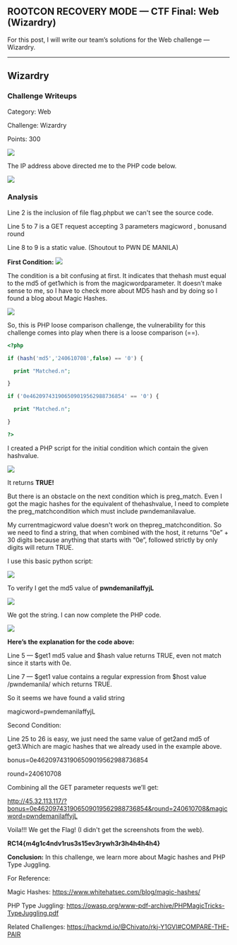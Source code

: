 ## ROOTCON RECOVERY MODE — CTF Final: Web (Wizardry)

For this post, I will write our team’s solutions for the Web challenge — Wizardry. 

------------------------------------------------------

## Wizardry
### Challenge Writeups

Category: Web

Challenge: Wizardry

Points: 300

![](1.png)

The IP address above directed me to the PHP code below.

![](2.png)

### Analysis

Line 2 is the inclusion of file flag.phpbut we can't see the source code.

Line 5 to 7 is a GET request accepting 3 parameters magicword , bonusand round

Line 8 to 9 is a static value. (Shoutout to PWN DE MANILA)

**First Condition:**
![](3.png)

The condition is a bit confusing at first. It indicates that thehash must equal to the md5 of get1which is from the magicwordparameter. It doesn’t make sense to me, so I have to check more about MD5 hash and by doing so I found a blog about Magic Hashes.

![](4.png)

So, this is PHP loose comparison challenge, the vulnerability for this challenge comes into play when there is a loose comparison (==).

```php
<?php

if (hash('md5','240610708',false) == '0') {

  print "Matched.n";

}

if ('0e462097431906509019562988736854' == '0') {

  print "Matched.n";

}

?>
```

I created a PHP script for the initial condition which contain the given hashvalue.

![](5.png)

It returns **TRUE!**

But there is an obstacle on the next condition which is preg_match. Even I got the magic hashes for the equivalent of thehashvalue, I need to complete the preg_matchcondition which must include pwndemanilavalue.

My currentmagicword value doesn't work on thepreg_matchcondition. So we need to find a string, that when combined with the host, it returns “0e” + 30 digits because anything that starts with “0e”, followed strictly by only digits will return TRUE.

I use this basic python script:

![](6.png)

To verify I get the md5 value of **pwndemanilaffyjL**

![](7.png)

We got the string. I can now complete the PHP code.

![](8.png)

**Here’s the explanation for the code above:**

Line 5 — $get1 md5 value and $hash value returns TRUE, even not match since it starts with 0e.

Line 7 — $get1 value contains a regular expression from $host value /pwndemanila/ which returns TRUE.

So it seems we have found a valid string

magicword=pwndemanilaffyjL

Second Condition:

Line 25 to 26 is easy, we just need the same value of get2and md5 of get3.Which are magic hashes that we already used in the example above.

bonus=0e462097431906509019562988736854

round=240610708

Combining all the GET parameter requests we’ll get:

http://45.32.113.117/?bonus=0e462097431906509019562988736854&round=240610708&magicword=pwndemanilaffyjL

Voila!!! We get the Flag! (I didn't get the screenshots from the web).

**RC14{m4g1c4ndv1rus3s15ev3rywh3r3h4h4h4h4}**


**Conclusion:**
In this challenge, we learn more about Magic hashes and PHP Type Juggling.

For Reference:

Magic Hashes: https://www.whitehatsec.com/blog/magic-hashes/

PHP Type Juggling: https://owasp.org/www-pdf-archive/PHPMagicTricks-TypeJuggling.pdf

Related Challenges: https://hackmd.io/@Chivato/rkj-Y1GVI#COMPARE-THE-PAIR
